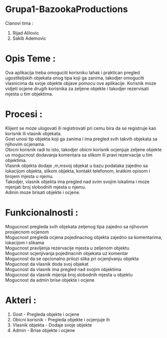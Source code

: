 # Grupa1-BazookaProductions
Clanovi tima :

1. Rijad Alilovic
2. Sakib Ademovic

# Opis Teme :

Ova aplikacija treba omoguciti korisniku lahak i praktican pregled ugostiteljskih objekata onog tipa koji ga zanima, takodjer 
omoguciti vlasnicima da svoje objekte objave pomocu ove aplikacije. Korisnik moze vidjeti ocjene drugih korisnika za zeljene objekte i takodjer rezervisati mjesta u tim objektima.  

# Procesi :

Klijent se moze ulogovati ili registrovati pri cemu bira da se registruje kao korisnik ili vlasnik objekata.  
Gost unosi tip objekta koji ga zanima i ima pregled svih takvih objekata sa njihovim ocjenama.  
Obicni korisnik radi to isto, takodjer obicni korisnik ocjenjuje zeljene objekte us mogucnost dodavanja komentara sa slikom ili pravi rezervacije u tim objektima.  
Vlasnik objekta dodaje ,m,msvoj objekat u bazu podataka zajedno sa lokacijom objekta, slikom objekta, kontakt telefonom, kratkim opisom i brojem mjesta u njemu.  
Takodjer, vlasnik objekta ima pregled nad svim svojim lokalima i moze mjenjati broj slobodnih mjesta u njemu.  
Admin moze brisati objekte i ocjene.  

# Funkcionalnosti :

Mogucnost pregleda svih objekata zeljenog tipa zajedno sa njihovom prosjecnom ocjenom  
Mogucnost pregleda ocjena pojedinacnog objekta zajedno sa komentarima, lokacijom i slikama  
Mogucnost pravljenja rezervacije mjesta u zeljenom objektu  
Mogucnost ocjenjivanja pojedinacnih objekata uz komentar  
Mogucnost da se opcionalno prilozi slika pri ocjenjivanju objekta  
Mogucnost da vlasnik doda svoj objekat  
Mogucnost da vlasnik ima pregled nad svojim objektima  
Mogucnost da vlasnik mijenja broj slobodnih mjesta u objektu  
Mogucnost da admin brise objekte i ocjene  

# Akteri :

1. Gost - Pregleda objekte i ocjene
2. Obicni korisnik - Pregleda objekte i ocjenjuje ih
3. Vlasnik objekta - Dodaje svoje objekte
4. Admin - Brise objekte i ocjene
